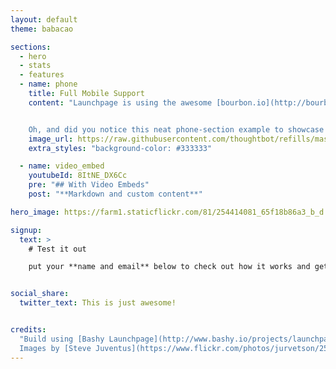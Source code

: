 ```yaml
---
layout: default
theme: babacao

sections:
  - hero
  - stats
  - features
  - name: phone
    title: Full Mobile Support
    content: "Launchpage is using the awesome [bourbon.io](http://bourbon.io/) semantic styling framework from [thoughtbot](http://thoughtbot.com/) allowing us to have full mobile and responsive support build in. There is no more mobile than this.


    Oh, and did you notice this neat phone-section example to showcase your app? This comes for free with launchpage, too."
    image_url: https://raw.githubusercontent.com/thoughtbot/refills/master/source/images/cosmin_capitanu_screen.jpg
    extra_styles: "background-color: #333333"

  - name: video_embed
    youtubeId: 8ItNE_DX6Cc
    pre: "## With Video Embeds"
    post: "**Markdown and custom content**"

hero_image: https://farm1.staticflickr.com/81/254414081_65f18b86a3_b_d.jpg

signup:
  text: >
    # Test it out

    put your **name and email** below to check out how it works and get your social sharing links!


social_share:
  twitter_text: This is just awesome!


credits:
  "Build using [Bashy Launchpage](http://www.bashy.io/projects/launchpage) – an OpenSource, freely hosted Launchpage Project for you.[Fork it now](https://github.com/bashyHQ/launchpage/) to build your own.
  Images by [Steve Juventus](https://www.flickr.com/photos/jurvetson/254414081/) and [Tom Hilton](https://www.flickr.com/photos/tomhilton/16224193869/)."
---
```

